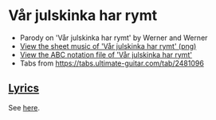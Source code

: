 # Vår julskinka har rymt

- Parody on 'Vår julskinka har rymt' by Werner and Werner
- [View the sheet music of 'Vår julskinka har rymt' (png)](xx_vaar_julskinka_har_rymt.png)
- [View the ABC notation file of 'Vår julskinka har rymt'](xx_vaar_julskinka_har_rymt.abc)
- Tabs from <https://tabs.ultimate-guitar.com/tab/2481096>

## [Lyrics](xx_vaar_julskinka_har_rymt.txt)

See [here](xx_vaar_julskinka_har_rymt.txt).
